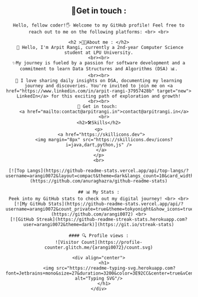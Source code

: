 <div id="header" align="center">
    <h2 >🔗Get in touch :</h2>         
    
    Hello, fellow coder!🖐️ Welcome to my GitHub profile! Feel free to reach out to me on the following platforms: <br> <br>
             
    <h2 >👩‍💻About me : </h2>
     🌿 Hello, I'm Arpit Rangi, currently a 2nd-year Computer Science student at LPU University.
    <br><br>
    ✨My journey is fueled by a passion for software development and a commitment to learn Data Structures and Algorithms (DSA) 📊.
    <br><br>
    📅 I love sharing daily insights on DSA, documenting my learning journey and discoveries. You're invited to join me on <a href="https://www.linkedin.com/in/arpit-rangi-37957428b" target="new"> LinkedIn</a> for this exciting path of exploration and growth!
    <br><br>
    📩 Get in touch: 
        <a href="mailto:contact@arpitrangi.in">contact@arpitrangi.in</a>
        <br>
    <h2>🛠️Skills</h2>
    <p>
      <a href="https://skillicons.dev">
        <img margin="8px" src="https://skillicons.dev/icons?i=java,dart,python,js" />
      </a>
    </p>
    <br>
        
    [![Top Langs](https://github-readme-stats.vercel.app/api/top-langs/?username=arangi0072&layout=compact&theme=dark&langs_count=10&card_width=445)](https://github.com/anuraghazra/github-readme-stats)
    
    ## 📊 My Stats :
    Peek into my GitHub stats to check out my digital journey! <br> <br>
    [![My GitHub Stats](https://github-readme-stats.vercel.app/api/?username=arangi0072&count_private=true&theme=tokyonight&show_icons=true)](https://github.com/arangi0072) <br>
    [![GitHub Streak](https://github-readme-streak-stats.herokuapp.com?user=arangi0072&theme=dark)](https://git.io/streak-stats)
    
    #### 🔍 Profile views :
    ![Visitor Count](https://profile-counter.glitch.me/{arangi0072}/count.svg)
    
    <div align="center">
        <h1>
            <img src="https://readme-typing-svg.herokuapp.com?font=Jetbrains+mono&size=27&duration=3200&color=3E92CC&center=true&vCenter=true&width=650&lines=Enjoy+Coding..;Code+with+passion+,+create+with+purpose.;Commit+to+your+dreams+,+push+to+GitHub.;Craft+your+dreams+with+code.;Dream+big+,+code+bigger.." alt="Typing SVG"/>
        </h1>
    </div>
    
    
    
